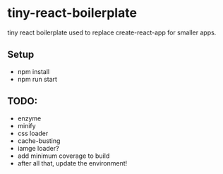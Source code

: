 # tiny-react-boilerplate

tiny react boilerplate used to replace create-react-app for smaller apps.

## Setup
* npm install
* npm run start

## TODO:
* enzyme
* minify
* css loader
* cache-busting
* iamge loader?
* add minimum coverage to build
* after all that, update the environment!
